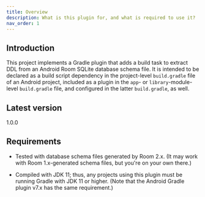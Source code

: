 ```yaml
---
title: Overview
description: What is this plugin for, and what is required to use it?
nav_order: 1
---
```


## Introduction

This project implements a Gradle plugin that adds a build task to extract DDL from an Android Room SQLite database schema file. It is intended to be declared as a build script dependency in the project-level `build.gradle` file of an Android project, included as a plugin in the `app`- or `library`-module-level `build.gradle` file, and configured in the latter `build.gradle`, as well. 

## Latest version

1.0.0

## Requirements

* Tested with database schema files generated by Room 2.x. (It may work with Room 1.x-generated schema files, but you're on your own there.)

* Compiled with JDK 11; thus, any projects using this plugin must be running Gradle with JDK 11 or higher. (Note that the Android Gradle plugin v7.x has the same requirement.)


